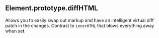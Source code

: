 Element.prototype.diffHTML
--------------------------

Allows you to easily swap out markup and have an intelligent virtual diff patch
in the changes.  Contrast to `innerHTML` that blows everything away when set.
